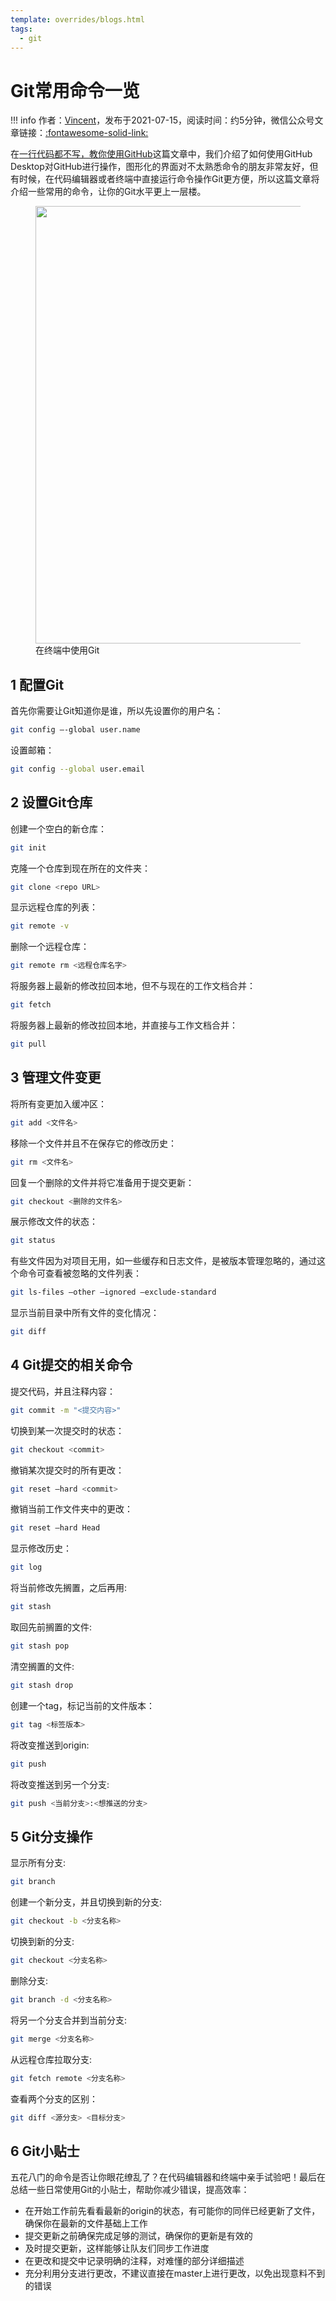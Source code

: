 ```yaml
---
template: overrides/blogs.html
tags:
  - git
---
```


# Git常用命令一览

!!! info
    作者：[Vincent](https://github.com/Realvincentyuan)，发布于2021-07-15，阅读时间：约5分钟，微信公众号文章链接：[:fontawesome-solid-link:](https://mp.weixin.qq.com/s?__biz=MzI4Mjk3NzgxOQ==&mid=2247484312&idx=1&sn=420520ba2de61eedb13569b8cb03b0c6&chksm=eb90f0ecdce779fae14099e90400637b801dd4689372c466c033c36ce0c9dd55e9ec8deb10bb&token=2142567738&lang=zh_CN#rd)

在[一行代码都不写，教你使用GitHub](https://mp.weixin.qq.com/s?__biz=MzI4Mjk3NzgxOQ==&mid=2247484191&idx=1&sn=73a2aae2e46b2a836729c636b937f2ef&chksm=eb90f06bdce7797d71dee815e283559f05d0db8dcab9c6430c856a8da05aa79617a9c0eee39f&token=150554771&lang=zh_CN#rd)这篇文章中，我们介绍了如何使用GitHub Desktop对GitHub进行操作，图形化的界面对不太熟悉命令的朋友非常友好，但有时候，在代码编辑器或者终端中直接运行命令操作Git更方便，所以这篇文章将介绍一些常用的命令，让你的Git水平更上一层楼。

<figure>
  <img src="https://cdn.jsdelivr.net/gh/BulletTech2021/Pics/2021-7-17/1626508940064-Git.png" width="700" />
  <figcaption>在终端中使用Git</figcaption>
</figure>

## 1 配置Git

首先你需要让Git知道你是谁，所以先设置你的用户名：

```bash
git config –-global user.name
```

设置邮箱：

```bash
git config --global user.email
```

## 2 设置Git仓库

创建一个空白的新仓库：

```bash
git init
```

克隆一个仓库到现在所在的文件夹：

```bash
git clone <repo URL>
```

显示远程仓库的列表：

```bash
git remote -v
```

删除一个远程仓库：

```bash
git remote rm <远程仓库名字>
```

将服务器上最新的修改拉回本地，但不与现在的工作文档合并：

```bash
git fetch
```

将服务器上最新的修改拉回本地，并直接与工作文档合并：

```bash
git pull
```

## 3 管理文件变更

将所有变更加入缓冲区：

```bash
git add <文件名>
```

移除一个文件并且不在保存它的修改历史：

```bash
git rm <文件名>
```

回复一个删除的文件并将它准备用于提交更新：

```bash
git checkout <删除的文件名>
```

展示修改文件的状态：

```bash
git status
```

有些文件因为对项目无用，如一些缓存和日志文件，是被版本管理忽略的，通过这个命令可查看被忽略的文件列表：

```bash
git ls-files –other –ignored –exclude-standard
```

显示当前目录中所有文件的变化情况：

```bash
git diff
```

## 4 Git提交的相关命令

提交代码，并且注释内容：

```bash
git commit -m "<提交内容>"
```

切换到某一次提交时的状态：

```bash
git checkout <commit>
```

撤销某次提交时的所有更改：

```bash
git reset –hard <commit>
```

撤销当前工作文件夹中的更改：

```bash
git reset –hard Head
```

显示修改历史：

```bash
git log
```

将当前修改先搁置，之后再用:

```bash
git stash
```

取回先前搁置的文件:

```bash
git stash pop
```

清空搁置的文件:

```bash
git stash drop
```

创建一个tag，标记当前的文件版本：

```bash
git tag <标签版本>
```

将改变推送到origin:

```bash
git push
```

将改变推送到另一个分支:

```bash
git push <当前分支>:<想推送的分支>
```

## 5 Git分支操作

显示所有分支:

```bash
git branch
```

创建一个新分支，并且切换到新的分支:

```bash
git checkout -b <分支名称>
```

切换到新的分支:

```bash
git checkout <分支名称>
```

删除分支:

```bash
git branch -d <分支名称>
```

将另一个分支合并到当前分支:

```bash
git merge <分支名称>
```

从远程仓库拉取分支:

```bash
git fetch remote <分支名称>
```

查看两个分支的区别：

```bash
git diff <源分支> <目标分支>
```

## 6 Git小贴士

五花八门的命令是否让你眼花缭乱了？在代码编辑器和终端中亲手试验吧！最后在总结一些日常使用Git的小贴士，帮助你减少错误，提高效率：

- 在开始工作前先看看最新的origin的状态，有可能你的同伴已经更新了文件，确保你在最新的文件基础上工作
- 提交更新之前确保完成足够的测试，确保你的更新是有效的
- 及时提交更新，这样能够让队友们同步工作进度
- 在更改和提交中记录明确的注释，对难懂的部分详细描述
- 充分利用分支进行更改，不建议直接在master上进行更改，以免出现意料不到的错误
